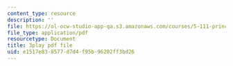 ```yaml
---
content_type: resource
description: ''
file: https://ol-ocw-studio-app-qa.s3.amazonaws.com/courses/5-111-principles-of-chemical-science-fall-2008/e1517e838577d7d4f95b96202ff3bd26_LPh2Ut7D4WA.pdf
file_type: application/pdf
resourcetype: Document
title: 3play pdf file
uid: e1517e83-8577-d7d4-f95b-96202ff3bd26
---
```

